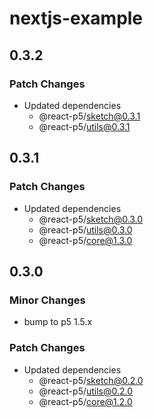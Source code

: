 # nextjs-example

## 0.3.2

### Patch Changes

- Updated dependencies
  - @react-p5/sketch@0.3.1
  - @react-p5/utils@0.3.1

## 0.3.1

### Patch Changes

- Updated dependencies
  - @react-p5/sketch@0.3.0
  - @react-p5/utils@0.3.0
  - @react-p5/core@1.3.0

## 0.3.0

### Minor Changes

- bump to p5 1.5.x

### Patch Changes

- Updated dependencies
  - @react-p5/sketch@0.2.0
  - @react-p5/utils@0.2.0
  - @react-p5/core@1.2.0
